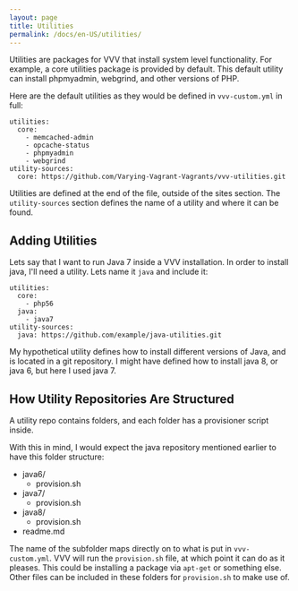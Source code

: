 ```yaml
---
layout: page
title: Utilities
permalink: /docs/en-US/utilities/
---
```


Utilities are packages for VVV that install system level functionality. For example, a core utilities package is provided by default. This default utility can install phpmyadmin, webgrind, and other versions of PHP.

Here are the default utilities as they would be defined in `vvv-custom.yml` in full:

```
utilities:
  core:
    - memcached-admin
    - opcache-status
    - phpmyadmin
    - webgrind
utility-sources:
  core: https://github.com/Varying-Vagrant-Vagrants/vvv-utilities.git
```

Utilities are defined at the end of the file, outside of the sites section. The `utility-sources` section defines the name of a utility and where it can be found.

## Adding Utilities

Lets say that I want to run Java 7 inside a VVV installation. In order to install java, I'll need a utility. Lets name it `java` and include it:

```
utilities:
  core:
    - php56
  java:
    - java7
utility-sources:
  java: https://github.com/example/java-utilities.git
```

My hypothetical utility defines how to install different versions of Java, and is located in a git repository. I might have defined how to install java 8, or java 6, but here I used java 7.

## How Utility Repositories Are Structured

A utility repo contains folders, and each folder has a provisioner script inside.

With this in mind, I would expect the java repository mentioned earlier to have this folder structure:

 - java6/
 	- provision.sh
 - java7/
 	- provision.sh
 - java8/
 	- provision.sh
 - readme.md

The name of the subfolder maps directly on to what is put in `vvv-custom.yml`. VVV will run the `provision.sh` file, at which point it can do as it pleases. This could be installing a package via `apt-get` or something else. Other files can be included in these folders for `provision.sh` to make use of.
